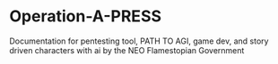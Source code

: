 # Operation-A-PRESS
Documentation for pentesting tool, PATH TO AGI, game dev, and story driven characters with ai by the NEO Flamestopian Government
